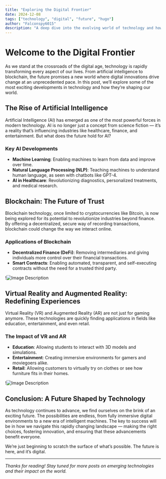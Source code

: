 ```yaml
---
title: "Exploring the Digital Frontier"
date: 2024-12-08
tags: ["technology", "digital", "future", "hugo"]
author: "Falconspy6015"
description: "A deep dive into the evolving world of technology and how it shapes our future."
---
```


# Welcome to the Digital Frontier

As we stand at the crossroads of the digital age, technology is rapidly transforming every aspect of our lives. From artificial intelligence to blockchain, the future promises a new world where digital innovations drive change at an unprecedented pace. In this post, we’ll explore some of the most exciting developments in technology and how they’re shaping our world.



## The Rise of Artificial Intelligence

Artificial Intelligence (AI) has emerged as one of the most powerful forces in modern technology. AI is no longer just a concept from science fiction — it’s a reality that’s influencing industries like healthcare, finance, and entertainment. But what does the future hold for AI?

### Key AI Developments
- **Machine Learning**: Enabling machines to learn from data and improve over time.
- **Natural Language Processing (NLP)**: Teaching machines to understand human language, as seen with chatbots like GPT-4.
- **AI in Healthcare**: Revolutionizing diagnostics, personalized treatments, and medical research.


## Blockchain: The Future of Trust

Blockchain technology, once limited to cryptocurrencies like Bitcoin, is now being explored for its potential to revolutionize industries beyond finance. By offering a decentralized, secure way of recording transactions, blockchain could change the way we interact online.

### Applications of Blockchain
- **Decentralized Finance (DeFi)**: Removing intermediaries and giving individuals more control over their financial transactions.
- **Smart Contracts**: Enabling automated, transparent, and self-executing contracts without the need for a trusted third party.

!![Image Description](/images/Blockchain1.png)

## Virtual Reality and Augmented Reality: Redefining Experiences

Virtual Reality (VR) and Augmented Reality (AR) are not just for gaming anymore. These technologies are quickly finding applications in fields like education, entertainment, and even retail.

### The Impact of VR and AR
- **Education**: Allowing students to interact with 3D models and simulations.
- **Entertainment**: Creating immersive environments for gamers and moviegoers alike.
- **Retail**: Allowing customers to virtually try on clothes or see how furniture fits in their homes.

!![Image Description](/images/vr.png)

## Conclusion: A Future Shaped by Technology

As technology continues to advance, we find ourselves on the brink of an exciting future. The possibilities are endless, from fully immersive digital environments to a new era of intelligent machines. The key to success will be in how we navigate this rapidly changing landscape — making the right choices, fostering innovation, and ensuring that these advancements benefit everyone.

We’re just beginning to scratch the surface of what’s possible. The future is here, and it’s digital.

---

*Thanks for reading! Stay tuned for more posts on emerging technologies and their impact on the world.*

